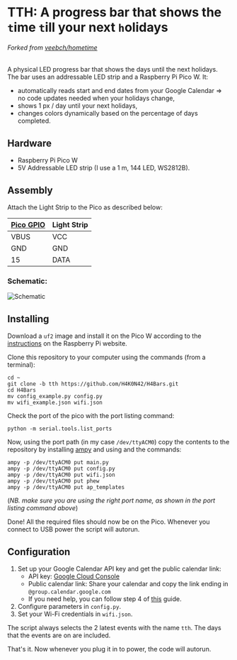 # TTH: A progress bar that shows the `t`ime `t`ill your next `h`olidays

###### Forked from [veebch/hometime](https://github.com/veebch/hometime)

A physical LED progress bar that shows the days until the next holidays. The bar uses an addressable LED strip and a Raspberry Pi Pico W. It:

- automatically reads start and end dates from your Google Calendar => no code updates needed when your holidays change,
- shows 1 px / day until your next holidays,
- changes colors dynamically based on the percentage of days completed.

## Hardware

- Raspberry Pi Pico W
- 5V Addressable LED strip (I use a 1 m, 144 LED, WS2812B).

## Assembly

Attach the Light Strip to the Pico as described below:

| [Pico GPIO](https://www.elektronik-kompendium.de/sites/raspberry-pi/bilder/raspberry-pi-pico-gpio.png) | Light Strip |
| ------------------------------------------------------------------------------------------------------ | ----------- |
| VBUS                                                                                                   | VCC         |
| GND                                                                                                    | GND         |
| 15                                                                                                     | DATA        |

### Schematic:

![Schematic](https://github.com/H4K0N42/bedtime/blob/main/images/schematic_fritzing.png)

## Installing

Download a `uf2` image and install it on the Pico W according to the [instructions](https://www.raspberrypi.com/documentation/microcontrollers/micropython.html#drag-and-drop-micropython) on the Raspberry Pi website.

Clone this repository to your computer using the commands (from a terminal):

```
cd ~
git clone -b tth https://github.com/H4K0N42/H4Bars.git
cd H4Bars
mv config_example.py config.py
mv wifi_example.json wifi.json
```

Check the port of the pico with the port listing command:

```
python -m serial.tools.list_ports
```

Now, using the port path (in my case `/dev/ttyACM0`) copy the contents to the repository by installing [ampy](https://pypi.org/project/adafruit-ampy/) and using and the commands:

```
ampy -p /dev/ttyACM0 put main.py
ampy -p /dev/ttyACM0 put config.py
ampy -p /dev/ttyACM0 put wifi.json
ampy -p /dev/ttyACM0 put phew
ampy -p /dev/ttyACM0 put ap_templates
```

(_NB. make sure you are using the right port name, as shown in the port listing command above_)

Done! All the required files should now be on the Pico. Whenever you connect to USB power the script will autorun.

## Configuration

1. Set up your Google Calendar API key and get the public calendar link:
   - API key: [Google Cloud Console](https://console.cloud.google.com/apis/credentials)
   - Public calendar link: Share your calendar and copy the link ending in `@group.calendar.google.com`
   - If you need help, you can follow step 4 of [this](https://medium.com/p/workday-progressbar-with-google-calendar-integration-b266aabd32a8) guide.
2. Configure parameters in `config.py`.
3. Set your Wi-Fi credentials in `wifi.json`.

The script always selects the 2 latest events with the name `tth`. The days that the events are on are included.

That's it. Now whenever you plug it in to power, the code will autorun.
